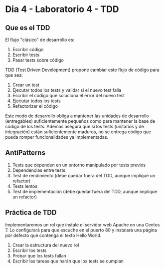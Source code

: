 # Dia 4 - Laboratorio 4 - TDD

## Que es el TDD

El flujo "clásico" de desarrollo es:
1. Escribir código
2. Escribir tests
3. Pasar tests sobre código

TDD (Test Driven Development) propone cambiar este flujo de código para que sea:

1. Crear un test
2. Ejecutar todos los tests y validar si el nuevo test falla
3. Escribir el código que soluciona el error del nuevo test
4. Ejecutar todos los tests
5. Refactorizar el código

Este modo de desarrollo obliga a mantener las unidades de desarrollo (entregables) suficientemente pequeños como para 
mantener la base de código de los tests. Además asegura que si los tests (unitarios y de integración) están 
suficientemente maduros, no se entrega código que pueda romper funcionalidades ya implementadas.

## AntiPatterns

1. Tests que dependen en un entorno manipulado por tests previos
2. Dependencias entre tests
3. Test de rendimiento (debe quedar fuera del TDD, aunque implique un refactor)
4. Tests lentos
5. Test de implementación (debe quedar fuera del TDD, aunque implique un refactor)

## Práctica de TDD

Implementaremos un rol que instale el servidor web Apache en una Centos 7. Lo configurará para que escuche en el 
puerto 80 y instalará una página por defecto que contenga el texto Hello World.

1. Crear la estructura del nuevo rol
1. Escribir los tests
2. Probar que los tests fallan
4. Escribir las tareas que harán que los tests se cumplan
